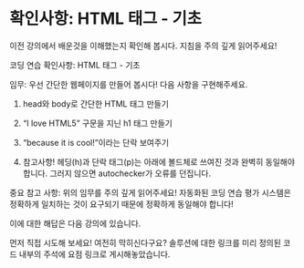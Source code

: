 # 확인사항: HTML 태그 - 기초

이전 강의에서 배운것을 이해했는지 확인해 봅시다. 지침을 주의 깊게 읽어주세요!

코딩 연습 확인사항: HTML 태그 - 기초

임무: 우선 간단한 웹페이지를 만들어 봅시다! 다음 사항을 구현해주세요.

1. head와 body로 간단한 HTML 태그 만들기

2. “I love HTML5” 구문을 지닌 h1 태그 만들기

3. “because it is cool!”이라는 단락 보여주기

4. 참고사항! 헤딩(h)과 단락 태그(p)는 아래에 볼드체로 쓰여진 것과 완벽히 동일해야 합니다. 그러지 않으면 autochecker가 오류를 던집니다.

중요 참고 사항: 위의 임무를 주의 깊게 읽어주세요! 자동화된 코딩 연습 평가 시스템은 정확하게 일치하는 것이 요구되기 때문에 정확하게 동일해야 합니다!

이에 대한 해답은 다음 강의에 있습니다.

먼저 직접 시도해 보세요! 여전히 막히신다구요? 솔루션에 대한 링크를 미리 정의된 코드 내부의 주석에 요점 링크로 게시해놓았습니다.
